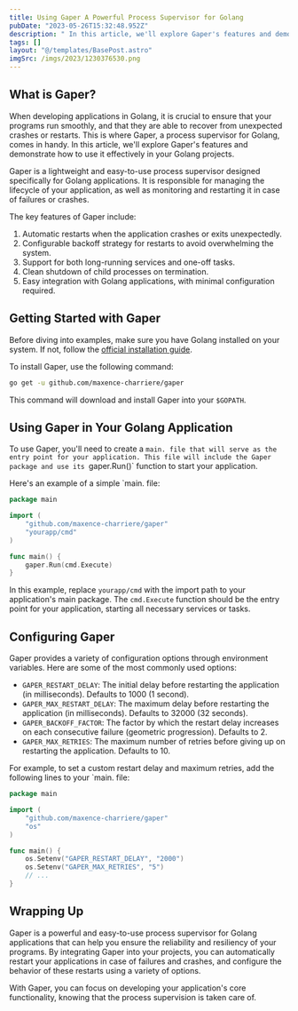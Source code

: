 ```yaml
---
title: Using Gaper A Powerful Process Supervisor for Golang
pubDate: "2023-05-26T15:32:48.952Z"
description: " In this article, we'll explore Gaper's features and demonstrate how to use it effectively in your Golang projects."
tags: []
layout: "@/templates/BasePost.astro"
imgSrc: /imgs/2023/1230376530.png
---
```


## What is Gaper?

When developing applications in Golang, it is crucial to ensure that your programs run smoothly, and that they are able to recover from unexpected crashes or restarts. This is where Gaper, a process supervisor for Golang, comes in handy. In this article, we'll explore Gaper's features and demonstrate how to use it effectively in your Golang projects.

Gaper is a lightweight and easy-to-use process supervisor designed specifically for Golang applications. It is responsible for managing the lifecycle of your application, as well as monitoring and restarting it in case of failures or crashes.

The key features of Gaper include:

1. Automatic restarts when the application crashes or exits unexpectedly.
2. Configurable backoff strategy for restarts to avoid overwhelming the system.
3. Support for both long-running services and one-off tasks.
4. Clean shutdown of child processes on termination.
5. Easy integration with Golang applications, with minimal configuration required.

## Getting Started with Gaper

Before diving into examples, make sure you have Golang installed on your system. If not, follow the [official installation guide](https://golang.org/doc/install).

To install Gaper, use the following command:

```sh
go get -u github.com/maxence-charriere/gaper
```

This command will download and install Gaper into your `$GOPATH`.

## Using Gaper in Your Golang Application

To use Gaper, you'll need to create a `main. file that will serve as the entry point for your application. This file will include the Gaper package and use its `gaper.Run()` function to start your application.

Here's an example of a simple `main. file:

```go
package main

import (
	"github.com/maxence-charriere/gaper"
	"yourapp/cmd"
)

func main() {
	gaper.Run(cmd.Execute)
}
```

In this example, replace `yourapp/cmd` with the import path to your application's main package. The `cmd.Execute` function should be the entry point for your application, starting all necessary services or tasks.

## Configuring Gaper

Gaper provides a variety of configuration options through environment variables. Here are some of the most commonly used options:

- `GAPER_RESTART_DELAY`: The initial delay before restarting the application (in milliseconds). Defaults to 1000 (1 second).
- `GAPER_MAX_RESTART_DELAY`: The maximum delay before restarting the application (in milliseconds). Defaults to 32000 (32 seconds).
- `GAPER_BACKOFF_FACTOR`: The factor by which the restart delay increases on each consecutive failure (geometric progression). Defaults to 2.
- `GAPER_MAX_RETRIES`: The maximum number of retries before giving up on restarting the application. Defaults to 10.

For example, to set a custom restart delay and maximum retries, add the following lines to your `main. file:

```go
package main

import (
	"github.com/maxence-charriere/gaper"
	"os"
)

func main() {
	os.Setenv("GAPER_RESTART_DELAY", "2000")
	os.Setenv("GAPER_MAX_RETRIES", "5")
	// ...
}
```

## Wrapping Up

Gaper is a powerful and easy-to-use process supervisor for Golang applications that can help you ensure the reliability and resiliency of your programs. By integrating Gaper into your projects, you can automatically restart your applications in case of failures and crashes, and configure the behavior of these restarts using a variety of options.

With Gaper, you can focus on developing your application's core functionality, knowing that the process supervision is taken care of.

